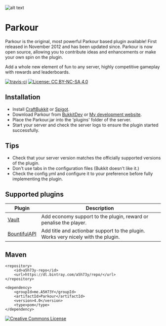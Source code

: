 ![alt text](http://i.imgur.com/OayXKol.png "Parkour 4.1")

# Parkour 

Parkour is the original, most powerful Parkour based plugin available! First released in November 2012 and has been updated since. Parkour is now open source, allowing you to contribute ideas and enhancements or make your own spin on the plugin.<p />
Add a whole new element of fun to any server, highly competitive gameplay with rewards and leaderboards.<p />
[![travis-ci](https://travis-ci.org/A5H73Y/Parkour.svg?branch=master)](https://travis-ci.org/A5H73Y/Parkour/branches)
[![License: CC BY-NC-SA 4.0](https://img.shields.io/badge/License-CC%20BY--NC--SA%204.0-lightgrey.svg)](http://creativecommons.org/licenses/by-nc-sa/4.0/)

## Installation
* Install [CraftBukkit](http://wiki.bukkit.org/Setting_up_a_server) or [Spigot](https://www.spigotmc.org/threads/buildtools-updates-information.42865/).
* Download Parkour from [BukkitDev](https://dev.bukkit.org/projects/parkour/files) or [My development website](http://www.mcparkour.co.uk/).
* Place the Parkour.jar into the 'plugins' folder of the server.
* Start your server and check the server logs to ensure the plugin started successfully.

## Tips
* Check that your server version matches the officially supported versions of the plugin.
* Don't use tabs in the configuration files (Bukkit doesn't like it.)
* Check the config.yml and configure it to your preference before fully implementing the plugin.

## Supported plugins
| Plugin        | Description  |
| ------------- | ------------- |
| [Vault](https://dev.bukkit.org/projects/vault) | Add economy support to the plugin, reward or penalise the player. |
| [BountifulAPI](https://www.spigotmc.org/resources/bountifulapi-1-8-1-9-1-10.1394/) | Add title and actionbar support to the plugin. Works very nicely with the plugin. |

## Maven
```
<repository>
    <id>a5h73y-repo</id>
    <url>https://dl.bintray.com/a5h73y/repo/</url>
</repository>
```

```
<dependency>
    <groupId>me.A5H73Y</groupId>
    <artifactId>Parkour</artifactId>
    <version>4.0</version>
    <type>pom</type>
</dependency>
```

[![Creative Commons License](https://i.creativecommons.org/l/by-nc-sa/4.0/88x31.png)](http://creativecommons.org/licenses/by-nc-sa/4.0/)
